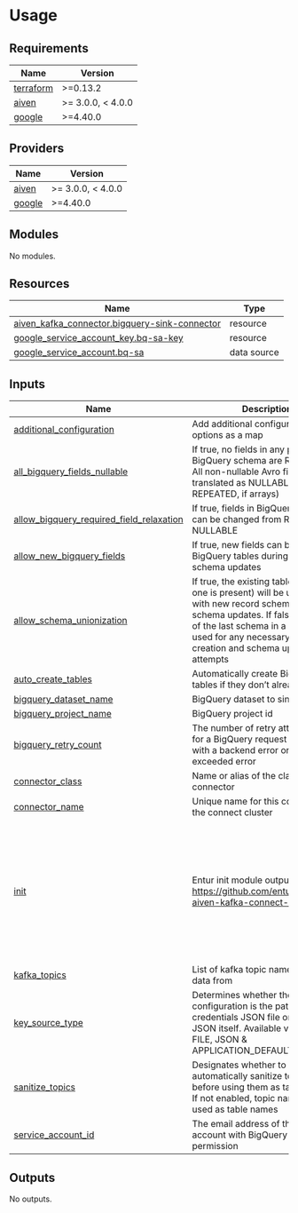# Usage

<!-- BEGIN_TF_DOCS -->
## Requirements

| Name | Version |
|------|---------|
| <a name="requirement_terraform"></a> [terraform](#requirement\_terraform) | >=0.13.2 |
| <a name="requirement_aiven"></a> [aiven](#requirement\_aiven) | >= 3.0.0, < 4.0.0 |
| <a name="requirement_google"></a> [google](#requirement\_google) | >=4.40.0 |

## Providers

| Name | Version |
|------|---------|
| <a name="provider_aiven"></a> [aiven](#provider\_aiven) | >= 3.0.0, < 4.0.0 |
| <a name="provider_google"></a> [google](#provider\_google) | >=4.40.0 |

## Modules

No modules.

## Resources

| Name | Type |
|------|------|
| [aiven_kafka_connector.bigquery-sink-connector](https://registry.terraform.io/providers/aiven/aiven/latest/docs/resources/kafka_connector) | resource |
| [google_service_account_key.bq-sa-key](https://registry.terraform.io/providers/hashicorp/google/latest/docs/resources/service_account_key) | resource |
| [google_service_account.bq-sa](https://registry.terraform.io/providers/hashicorp/google/latest/docs/data-sources/service_account) | data source |

## Inputs

| Name | Description | Type | Default | Required |
|------|-------------|------|---------|:--------:|
| <a name="input_additional_configuration"></a> [additional\_configuration](#input\_additional\_configuration) | Add additional configuration options as a map | `map(string)` | `{}` | no |
| <a name="input_all_bigquery_fields_nullable"></a> [all\_bigquery\_fields\_nullable](#input\_all\_bigquery\_fields\_nullable) | If true, no fields in any produced BigQuery schema are REQUIRED. All non-nullable Avro fields are translated as NULLABLE (or REPEATED, if arrays) | `bool` | `true` | no |
| <a name="input_allow_bigquery_required_field_relaxation"></a> [allow\_bigquery\_required\_field\_relaxation](#input\_allow\_bigquery\_required\_field\_relaxation) | If true, fields in BigQuery Schema can be changed from REQUIRED to NULLABLE | `bool` | `true` | no |
| <a name="input_allow_new_bigquery_fields"></a> [allow\_new\_bigquery\_fields](#input\_allow\_new\_bigquery\_fields) | If true, new fields can be added to BigQuery tables during subsequent schema updates | `bool` | `true` | no |
| <a name="input_allow_schema_unionization"></a> [allow\_schema\_unionization](#input\_allow\_schema\_unionization) | If true, the existing table schema (if one is present) will be unionized with new record schemas during schema updates. If false, the record of the last schema in a batch will be used for any necessary table creation and schema update attempts | `bool` | `true` | no |
| <a name="input_auto_create_tables"></a> [auto\_create\_tables](#input\_auto\_create\_tables) | Automatically create BigQuery tables if they don’t already exist | `bool` | `true` | no |
| <a name="input_bigquery_dataset_name"></a> [bigquery\_dataset\_name](#input\_bigquery\_dataset\_name) | BigQuery dataset to sink data to | `string` | n/a | yes |
| <a name="input_bigquery_project_name"></a> [bigquery\_project\_name](#input\_bigquery\_project\_name) | BigQuery project id | `string` | n/a | yes |
| <a name="input_bigquery_retry_count"></a> [bigquery\_retry\_count](#input\_bigquery\_retry\_count) | The number of retry attempts made for a BigQuery request that fails with a backend error or a quota exceeded error | `number` | `1` | no |
| <a name="input_connector_class"></a> [connector\_class](#input\_connector\_class) | Name or alias of the class for this connector | `string` | `"com.wepay.kafka.connect.bigquery.BigQuerySinkConnector"` | no |
| <a name="input_connector_name"></a> [connector\_name](#input\_connector\_name) | Unique name for this connector in the connect cluster | `string` | n/a | yes |
| <a name="input_init"></a> [init](#input\_init) | Entur init module output. https://github.com/entur/terraform-aiven-kafka-connect-init | <pre>object({<br>    aiven = object({<br>      project      = string<br>      service      = string<br>      access_token = string<br>    })<br>    schema_registry = object({<br>      url      = string<br>      userinfo = string<br>    })<br>    default_configuration = map(string)<br>  })</pre> | n/a | yes |
| <a name="input_kafka_topics"></a> [kafka\_topics](#input\_kafka\_topics) | List of kafka topic names to sink data from | `list(string)` | n/a | yes |
| <a name="input_key_source_type"></a> [key\_source\_type](#input\_key\_source\_type) | Determines whether the keyfile configuration is the path to the credentials JSON file or to the JSON itself. Available values are FILE, JSON & APPLICATION\_DEFAULT | `string` | `"JSON"` | no |
| <a name="input_sanitize_topics"></a> [sanitize\_topics](#input\_sanitize\_topics) | Designates whether to automatically sanitize topic names before using them as table names. If not enabled, topic names are used as table names | `bool` | `true` | no |
| <a name="input_service_account_id"></a> [service\_account\_id](#input\_service\_account\_id) | The email address of the service account with BigQuery Data Editor permission | `string` | n/a | yes |

## Outputs

No outputs.
<!-- END_TF_DOCS -->
